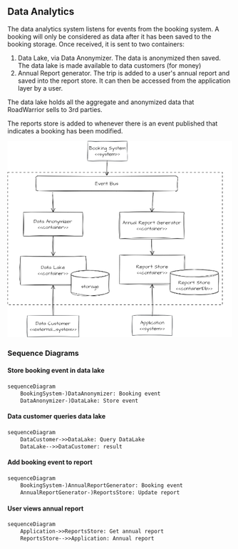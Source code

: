 ## Data Analytics
The data analytics system listens for events from the booking system. A booking will only be considered as data after it has been saved to the booking storage. Once received, it is sent to two containers:

1. Data Lake, via Data Anonymizer. The data is anonymized then saved. The data lake is made available to data customers (for money)
2. Annual Report generator. The trip is added to a user's annual report and saved into the report store. It can then be accessed from the application layer by a user.

The data lake holds all the aggregate and anonymized data that RoadWarrior sells to 3rd parties.

The reports store is added to whenever there is an event published that indicates a booking has been modified.

![](<data-analytics.png>)

### Sequence Diagrams
#### Store booking event in data lake
```mermaid
sequenceDiagram
    BookingSystem-)DataAnonymizer: Booking event
    DataAnonymizer-)DataLake: Store event
```

#### Data customer queries data lake
```mermaid
sequenceDiagram
    DataCustomer->>DataLake: Query DataLake
    DataLake-->>DataCustomer: result
```

#### Add booking event to report
```mermaid
sequenceDiagram
    BookingSystem-)AnnualReportGenerator: Booking event
    AnnualReportGenerator-)ReportsStore: Update report
```

#### User views annual report
```mermaid
sequenceDiagram
    Application->>ReportsStore: Get annual report
    ReportsStore-->>Application: Annual report
```